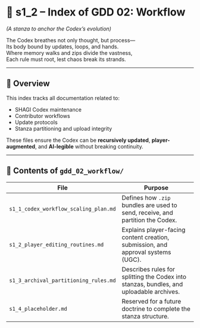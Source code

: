 # 📘 s1_2 – Index of GDD 02: Workflow

*(A stanza to anchor the Codex’s evolution)*

The Codex breathes not only thought, but process—  
Its body bound by updates, loops, and hands.  
Where memory walks and zips divide the vastness,  
Each rule must root, lest chaos break its strands.  

---

## 🧭 Overview

This index tracks all documentation related to:
- SHAGI Codex maintenance
- Contributor workflows
- Update protocols
- Stanza partitioning and upload integrity

These files ensure the Codex can be **recursively updated**, **player-augmented**, and **AI-legible** without breaking continuity.

---

## 📂 Contents of `gdd_02_workflow/`

| File | Purpose |
|------|---------|
| `s1_1_codex_workflow_scaling_plan.md` | Defines how `.zip` bundles are used to send, receive, and partition the Codex. |
| `s1_2_player_editing_routines.md` | Explains player-facing content creation, submission, and approval systems (UGC). |
| `s1_3_archival_partitioning_rules.md` | Describes rules for splitting the Codex into stanzas, bundles, and uploadable archives. |
| `s1_4_placeholder.md` | Reserved for a future doctrine to complete the stanza structure. |
